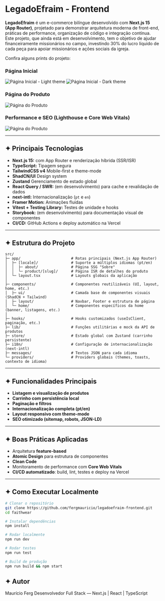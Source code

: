 # LegadoEfraim - Frontend

**LegadoEfraim** é um e-commerce bilíngue desenvolvido com **Next.js 15 (App Router)**, projetado para demonstrar arquitetura moderna de front-end, práticas de performance, organização de código e integração contínua.<br>
Este projeto, que ainda está em desenvolvimento, tem o objetivo de ajudar financeiramente missionários no campo, investindo 30% do lucro líquido de cada peça para apoiar missionários e ações sociais da igreja.

Confira alguns prints do projeto:

### Página Inicial

![Página Inicial - Light theme](https://github.com/user-attachments/assets/d4853258-5dcc-4936-aa6b-334722afbc91)
![Página Inicial - Dark theme](https://github.com/user-attachments/assets/37550dfd-7b99-4acd-950b-f814caa8ca90)

### Página do Produto

![Página do Produto](https://github.com/user-attachments/assets/97f8b919-22eb-4eff-92e1-3c396c64e60b)

### Performance e SEO (Lighthouse e Core Web Vitals)

![Página do Produto](https://github.com/user-attachments/assets/6d6d7561-772d-4f2f-ad9d-419ec7262e10)

---

## ✦ Principais Tecnologias

- **Next.js 15:** com App Router e renderização híbrida (SSR/ISR)
- **TypeScript:** Tipagem segura
- **TailwindCSS v4** Mobile-first e theme-mode
- **ShadCN/UI** Design system
- **Zustand** Gerenciamento de estado global
- **React Query / SWR:** (em desenvolvimento) para cache e revalidação de dados
- **next-intl:** Internacionalização (`pt` e `en`)
- **Framer Motion:** Animações fluidas
- **Vitest + Testing Library:** Testes de unidade e hooks
- **Storybook:** (em desenvolvimento) para documentação visual de componentes
- **CI/CD:** GitHub Actions e deploy automático na Vercel

---

## ✦ Estrutura do Projeto

```
src/
├─ app/                       # Rotas principais (Next.js App Router)
│  ├─ [locale]/               # Suporte a múltiplos idiomas (pt/en)
│  │  ├─ about/               # Página SSG "Sobre"
│  │  └─ product/[slug]/      # Página ISR de detalhes do produto
│  └─ layout.tsx              # Layouts globais da aplicação
│
├─ components/                # Componentes reutilizáveis (UI, layout, home, etc.)
│  ├─ ui/                     # Camada base de componentes visuais (ShadCN + Tailwind)
│  ├─ layout/                 # Navbar, Footer e estrutura de página
│  └─ home/                   # Componentes específicos da home (banner, listagens, etc.)
│
├─ hooks/                     # Hooks customizados (useIsClient, paginação, etc.)
├─ lib/                       # Funções utilitárias e mock da API de produtos
├─ store/                     # Estado global com Zustand (carrinho persistente)
├─ i18n/                      # Configuração de internacionalização (next-intl)
├─ messages/                  # Textos JSON para cada idioma
└─ providers/                 # Providers globais (themes, toasts, contexto de idioma)

```

---

## ✦ Funcionalidades Principais

- **Listagem e visualização de produtos**
- **Carrinho com persistência local**
- **Paginação e filtros**
- **Internacionalização completa (pt/en)**
- **Layout responsivo com theme-mode**
- **SEO otimizado (sitemap, robots, JSON-LD)**

---

## ✦ Boas Práticas Aplicadas

- Arquitetura **feature-based**
- **Atomic Design** para estrutura de componentes
- **Clean Code**
- Monitoramento de performance com **Core Web Vitals**
- **CI/CD automatizado**: build, lint, testes e deploy na Vercel

---

## ✦ Como Executar Localmente

```bash
# Clonar o repositório
git clone https://github.com/fergmauricio/legadoefraim-frontend.git
cd faithwear

# Instalar dependências
npm install

# Rodar localmente
npm run dev

# Rodar testes
npm run test

# Build de produção
npm run build && npm start

```

## ✦ Autor

Maurício Ferg
Desenvolvedor Full Stack — Next.js | React | TypeScript
